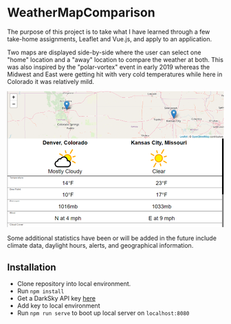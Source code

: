 # WeatherMapComparison

The purpose of this project is to take what I have learned through a few take-home assignments, Leaflet and Vue.js, and apply to an application.

Two maps are displayed side-by-side where the user can select one "home" location and a "away" location to compare the weather at both. This was also inspired by the "polar-vortex" event in early 2019 whereas the Midwest and East were getting hit with very cold temperatures while here in Colorado it was relatively mild.

<img src="/compareDemo.png">

Some additional statistics have been or will be added in the future include climate data, daylight hours, alerts, and geographical information.

## Installation
* Clone repository into local environment.
* Run `npm install`
* Get a DarkSky API key [here](https://darksky.net/dev)
* Add key to local environment
* Run `npm run serve` to boot up local server on `localhost:8080`
